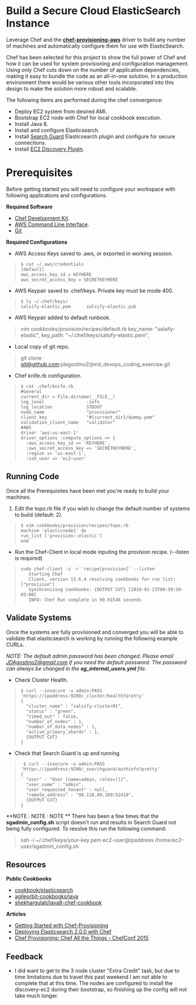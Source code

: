 # Build a Secure Cloud ElasticSearch Instance
Leverage Chef and the **[chef-provisioning-aws](https://github.com/chef/chef-provisioning-aws)** driver to build any number of machines and automatically configure them for use with ElasticSearch.

Chef has been selected for this project to show the full power of Chef and how it can be used for system provisioning and configuration management. Using only Chef cuts down on the number of application dependencies, making it easy to bundle the code as an all-in-one solution. In a production environment there would be various other tools incorporated into this design to make the solution more robust and scalable.  

The following items are performed during the chef convergence:
 - Deploy EC2 system from desired AMI.
 - Bootstrap EC2 node with Chef for local cookbook execution.
 - Install Java 8.
 - Install and configure Elasticsearch.
 - Install [Search Guard](https://github.com/floragunncom/search-guard) Elasticsearch plugin and configure for secure connections.
 - Install [EC2 Discovery Plugin](https://www.elastic.co/guide/en/elasticsearch/plugins/current/discovery-ec2.html).

# Prerequisites
Before getting started you will need to configure your workspace with following applications and configurations.

**Required Software**
 - [Chef Development Kit](https://downloads.chef.io/chefdk).
 - [AWS Command Line Interface](https://aws.amazon.com/cli/).
 - [Git](https://git-scm.com/downloads)

**Required Configurations**
 - AWS Access Keys saved to .aws, or exported in working session.
>     $ cat ~/.aws/credentials
>     [default]
>     aws_access_key_id = KEYHERE
>     aws_secret_access_key = SECRETKEYHERE
- AWS Keypair saved to .chef/keys.
Private key must be mode 400.
>     $ ls ~/.chef/keys/
>     salsify-elastic.pem	   salsify-elastic.pub
- AWS Keypair added to default runbook.
>    vim cookbooks/provision/recipes/default.rb
>      key_name: "salsify-elastic",
>      key_path: "~/.chef/keys/salsify-elastic.pem",
- Local copy of git repo.
> git clone git@github.com:jdagostino2/jimd_devops_coding_exercise.git
- Chef knife.rb configuration.
>     $ cat .chef/knife.rb
>     #General
>     current_dir = File.dirname(__FILE__)
>     log_level                :info
>     log_location             STDOUT
>     node_name                "provisioner"
>     client_key               "#{current_dir}/dummy.pem"
>     validation_client_name   "validator"
>     #AWS
>     driver 'aws:us-east-1'
>     driver_options :compute_options => { 	
>       :aws_access_key_id => 'KEYHERE', 	
>       :aws_secret_access_key => 'SECRETKEYHERE', 	
>       :region => 'us-east-1', 	
>       :ssh_user => 'ec2-user'

## Running Code
Once all the Prerequisites have been met you're ready to build your machines.

 1. Edit the topo.rb file if you wish to change the default number of systems to build (default: 2).

>     $ vim cookbooks/provision/recipes/topo.rb
>     machine 'elasticnode1' do  
>     run_list ['provision::elastic']
>     end
 - Run the Chef-Client in local mode inputing the provision recipe. (--listen is required)
>     sudo chef-client -z -r 'recipe[provision]' --listen
>        Starting Chef
>        Client, version 13.6.4 resolving cookbooks for run list: ["provision"]
>        Synchronizing Cookbooks: {OUTPUT CUT} [2018-01-23T00:59:58-05:00]
>        INFO: Chef Run complete in 99.91546 seconds
## Validate Systems
Once the systems are fully provisioned and converged you will be able to validate that elasticsearch is working by running the following example CURLs.

*NOTE:  The default admin password has been changed. Please email JDAgostino2@gmail.com if you need the default password. The password can always be changed in the **sg_internal_users.yml** file.*
 - Check Cluster Health.
>     $ curl --insecure -u admin:PASS 'https://ipaddress:9200/_cluster/health?pretty'
>     {   
>       "cluster_name" : "salsify-cluster01",   
>       "status" : "green",   
>       "timed_out" : false,  
>       "number_of_nodes" : 1,   
>       "number_of_data_nodes" : 1,  
>       "active_primary_shards" : 1,   
>       {OUTPUT CUT}
>     }

 - Check that Search Guard is up and running.
>      $ curl --insecure -u admin:PASS 'https://ipaddress:9200/_searchguard/authinfo?pretty'
>     {
>       "user" : "User [name=admin, roles=[]]",
>       "user_name" : "admin",
>       "user_requested_tenant" : null,
>       "remote_address" : "98.118.89.189:52410", 		
>       {OUTPUT CUT}
>     }
**NOTE : NOTE : NOTE **
There has been a few times that the **sgadmin_config.sh** script doesn't run and results in Search Guard not being fully configured. To resolve this run the following command:
 >  ssh -i ~/.chef/keys/your-key.pem ec2-user@ipaddress /home/ec2-user/sgadmin_config.sh

## Resources
**Public Cookbooks**
 - [cookbook/elasticsearch](https://github.com/elastic/cookbook-elasticsearch)
 - [agileorbit-cookbooks/java](https://github.com/agileorbit-cookbooks/java)
 - [shekhargulati/java8-chef-cookbook](https://github.com/shekhargulati/java8-chef-cookbook)

**Articles**
 - [Getting Started with Chef-Provisioning](https://christinemdraper.wordpress.com/2015/01/31/deploying-a-multi-node-application-to-aws-using-chef-provisioning/)
 - [Deploying Elasticsearch 2.0.0 with Chef](https://www.elastic.co/blog/deploying-elasticsearch-200-with-chef)
 - [Chef Provisioning: Chef All the Things - ChefConf 2015](https://www.youtube.com/watch?v=LTTejR-5dIU&t=627s)

## Feedback

 - I did want to get to the 3 node cluster "Extra Credit" task, but due to time limitations due to travel this past weekend I am not able to complete that at this time. The nodes are configured to install the discovery-ec2 during their bootstrap, so finishing up the config will not take much longer.
